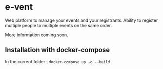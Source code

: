 # e-vent
Web platform to manage your events and your registrants. 
Ability to register multiple people to multiple events on the same order.

More information coming soon.

## Installation with docker-compose 
In the current folder :
`docker-compose up -d --build`
